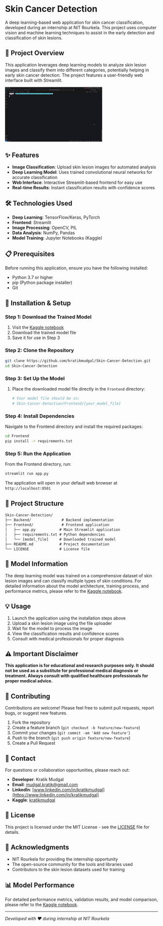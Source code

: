 # Skin Cancer Detection

A deep learning-based web application for skin cancer classification, developed during an internship at NIT Rourkela. This project uses computer vision and machine learning techniques to assist in the early detection and classification of skin lesions.

## 🎯 Project Overview

This application leverages deep learning models to analyze skin lesion images and classify them into different categories, potentially helping in early skin cancer detection. The project features a user-friendly web interface built with Streamlit.

![Demo Video](Frontend/Demo.gif)

## ✨ Features

- **Image Classification**: Upload skin lesion images for automated analysis
- **Deep Learning Model**: Uses trained convolutional neural networks for accurate classification
- **Web Interface**: Interactive Streamlit-based frontend for easy use
- **Real-time Results**: Instant classification results with confidence scores

## 🛠️ Technologies Used

- **Deep Learning**: TensorFlow/Keras, PyTorch
- **Frontend**: Streamlit
- **Image Processing**: OpenCV, PIL
- **Data Analysis**: NumPy, Pandas
- **Model Training**: Jupyter Notebooks (Kaggle)

## 📋 Prerequisites

Before running this application, ensure you have the following installed:

- Python 3.7 or higher
- pip (Python package installer)
- Git

## 🚀 Installation & Setup

### Step 1: Download the Trained Model
1. Visit the [Kaggle notebook](https://www.kaggle.com/code/kratikmudgal/skin-cancer-classification)
2. Download the trained model file
3. Save it for use in Step 3

### Step 2: Clone the Repository
```bash
git clone https://github.com/kratikmudgal/Skin-Cancer-Detection.git
cd Skin-Cancer-Detection
```

### Step 3: Set Up the Model
1. Place the downloaded model file directly in the `Frontend` directory:
   ```bash
   # Your model file should be in:
   # Skin-Cancer-Detection/Frontend/[your_model_file]
   ```

### Step 4: Install Dependencies
Navigate to the Frontend directory and install the required packages:
```bash
cd Frontend
pip install -r requirements.txt
```

### Step 5: Run the Application
From the Frontend directory, run:
```bash
streamlit run app.py
```

The application will open in your default web browser at `http://localhost:8501`

## 📁 Project Structure

```
Skin-Cancer-Detection/
├── Backend/              # Backend implementation
├── Frontend/             # Frontend application
│   ├── app.py           # Main Streamlit application
│   ├── requirements.txt # Python dependencies
│   └── [model_file]     # Downloaded trained model
├── README.md            # Project documentation
└── LICENSE              # License file
```

## 🔬 Model Information

The deep learning model was trained on a comprehensive dataset of skin lesion images and can classify multiple types of skin conditions. For detailed information about the model architecture, training process, and performance metrics, please refer to the [Kaggle notebook](https://www.kaggle.com/code/kratikmudgal/skin-cancer-classification).

## 💡 Usage

1. Launch the application using the installation steps above
2. Upload a skin lesion image using the file uploader
3. Wait for the model to process the image
4. View the classification results and confidence scores
5. Consult with medical professionals for proper diagnosis

## ⚠️ Important Disclaimer

**This application is for educational and research purposes only. It should not be used as a substitute for professional medical diagnosis or treatment. Always consult with qualified healthcare professionals for proper medical advice.**

## 🤝 Contributing

Contributions are welcome! Please feel free to submit pull requests, report bugs, or suggest new features.

1. Fork the repository
2. Create a feature branch (`git checkout -b feature/new-feature`)
3. Commit your changes (`git commit -am 'Add new feature'`)
4. Push to the branch (`git push origin feature/new-feature`)
5. Create a Pull Request

## 📧 Contact

For questions or collaboration opportunities, please reach out:

- **Developer**: Kratik Mudgal
- **Email**: mudgal.kratik@gmail.com
- **LinkedIn**: [www.linkedin.com/in/kratikmudgal](https://www.linkedin.com/in/kratikmudgal)
- **Kaggle**: [kratikmudgal](https://www.kaggle.com/kratikmudgal)

## 📄 License

This project is licensed under the MIT License - see the [LICENSE](LICENSE) file for details.

## 🙏 Acknowledgments

- NIT Rourkela for providing the internship opportunity
- The open-source community for the tools and libraries used
- Contributors to the skin lesion datasets used for training

## 📊 Model Performance

For detailed performance metrics, validation results, and model comparison, please refer to the [Kaggle notebook](https://www.kaggle.com/code/kratikmudgal/skin-cancer-classification).

---

*Developed with ❤️ during internship at NIT Rourkela*
